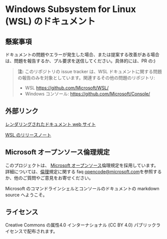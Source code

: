 # <a name="windows-subsystem-for-linux-wsl-documentation"></a>Windows Subsystem for Linux (WSL) のドキュメント

## <a name="issues"></a>懸案事項
ドキュメントの問題やエラーが発生した場合、または提案する改善がある場合は、問題を報告するか、プル要求を送信してください。具体的には、PR の:)

> **注:** このリポジトリの issue tracker は、WSL ドキュメントに関する問題の報告のみを対象としています。関連するその他の問題のリポジトリ:
> * WSL https://github.com/Microsoft/WSL/
> * Windows コンソール: https://github.com/Microsoft/Console/

## <a name="external-links"></a>外部リンク

[レンダリングされたドキュメント web サイト](https://docs.microsoft.com/windows/wsl/) 

[WSL のリリースノート](https://docs.microsoft.com/en-us/windows/wsl/release-notes)

## <a name="microsoft-open-source-code-of-conduct"></a>Microsoft オープンソース倫理規定

このプロジェクトは、 [Microsoft オープンソース](https://opensource.microsoft.com/codeofconduct/)倫理規定を採用しています。
詳細については、[倫理](https://opensource.microsoft.com/codeofconduct/faq/)規定に関する faq [opencode@microsoft.com](mailto:opencode@microsoft.com)を参照するか、他のご質問やご意見をお寄せください。

Microsoft のコマンドラインシェルとコンソールのドキュメントの markdown source へようこそ。

## <a name="license"></a>ライセンス
Creative Commons の属性4.0 インターナショナル (CC BY 4.0) パブリックライセンスで配布されます。
